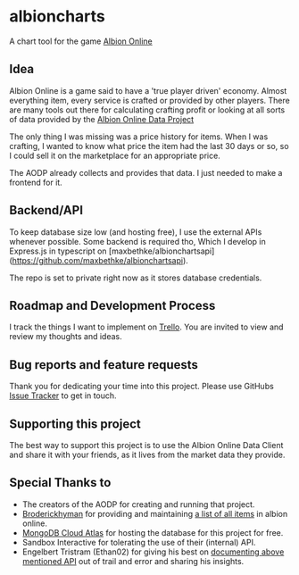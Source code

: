 # albioncharts
A chart tool for the game [Albion Online](http://albiononline.com)

## Idea
Albion Online is a game said to have a
'true player driven' economy. Almost
everything item, every service is crafted 
or provided by other players.
There are many tools out there for calculating
crafting profit or looking at all sorts of data
provided by the [Albion Online Data Project](http://albion-online-data.com)

The only thing I was missing was a price history
for items. When I was crafting, I wanted to know
what price the item had the last 30 days or so, so
I could sell it on the marketplace for an appropriate
price.

The AODP already collects and provides that data.
I just needed to make a frontend for it.

## Backend/API
To keep database size low (and hosting free), I use the
external APIs whenever possible. Some backend is required tho,
Which I develop in Express.js in typescript on [maxbethke/albionchartsapi]
(https://github.com/maxbethke/albionchartsapi).

The repo is set to private right now as it stores database credentials.

## Roadmap and Development Process
I track the things I want to implement on
[Trello](https://trello.com/b/5bNEsHen/albioncharts).
You are invited to view and review my thoughts and 
ideas.

## Bug reports and feature requests
Thank you for dedicating your time into this project.
Please use GitHubs [Issue Tracker](https://github.com/maxbethke/albioncharts/issues)
to get in touch.

## Supporting this project
The best way to support this project is to use the
Albion Online Data Client and share it with your friends,
as it lives from the market data they provide.

## Special Thanks to
* The creators of the AODP for creating and running that project.
* [Broderickhyman](https://github.com/broderickhyman) for providing and maintaining [a list of all items](https://github.com/broderickhyman/ao-bin-dumps) in albion online.
* [MongoDB Cloud Atlas](https://www.mongodb.com/cloud/atlas) for hosting the database for this project for free.
* Sandbox Interactive for tolerating the use of their (internal) API.
* Engelbert Tristram (Ethan02) for giving his best on [documenting above mentioned API](https://www.tools4albion.com/api_info.php) out of trail and error and sharing his insights.
